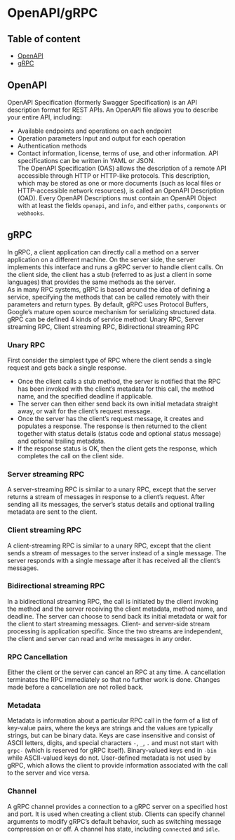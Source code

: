 # OpenAPI/gRPC
## Table of content
- [OpenAPI](#openapi)
- [gRPC](#grpc)

## OpenAPI
OpenAPI Specification (formerly Swagger Specification) is an API description format for REST APIs. An OpenAPI file allows you to describe your entire API, including:
- Available endpoints and operations on each endpoint
- Operation parameters Input and output for each operation
- Authentication methods
- Contact information, license, terms of use, and other information.
API specifications can be written in YAML or JSON.\
The OpenAPI Specification (OAS) allows the description of a remote API accessible through HTTP or HTTP-like protocols. This description, which may be stored as one or more documents (such as local files or HTTP-accessible network resources), is called an OpenAPI Description (OAD). Every OpenAPI Descriptions must contain an OpenAPI Object with at least the fields `openapi`, and `info`, and either `paths`, `components` or `webhooks`.

## gRPC
In gRPC, a client application can directly call a method on a server application on a different machine. On the server side, the server implements this interface and runs a gRPC server to handle client calls. On the client side, the client has a stub (referred to as just a client in some languages) that provides the same methods as the server.\
As in many RPC systems, gRPC is based around the idea of defining a service, specifying the methods that can be called remotely with their parameters and return types. By default, gRPC uses Protocol Buffers, Google’s mature open source mechanism for serializing structured data.\
gRPC can be defined 4 kinds of service method: Unary RPC, Server streaming RPC, Client streaming RPC, Bidirectional streaming RPC
### Unary RPC
First consider the simplest type of RPC where the client sends a single request and gets back a single response.
- Once the client calls a stub method, the server is notified that the RPC has been invoked with the client’s metadata for this call, the method name, and the specified deadline if applicable.
- The server can then either send back its own initial metadata straight away, or wait for the client’s request message.
- Once the server has the client’s request message, it creates and populates a response. The response is then returned to the client together with status details (status code and optional status message) and optional trailing metadata.
- If the response status is OK, then the client gets the response, which completes the call on the client side.

### Server streaming RPC
A server-streaming RPC is similar to a unary RPC, except that the server returns a stream of messages in response to a client’s request. After sending all its messages, the server’s status details and optional trailing metadata are sent to the client.

### Client streaming RPC
A client-streaming RPC is similar to a unary RPC, except that the client sends a stream of messages to the server instead of a single message. The server responds with a single message after it has received all the client’s messages.

### Bidirectional streaming RPC
In a bidirectional streaming RPC, the call is initiated by the client invoking the method and the server receiving the client metadata, method name, and deadline. The server can choose to send back its initial metadata or wait for the client to start streaming messages. Client- and server-side stream processing is application specific. Since the two streams are independent, the client and server can read and write messages in any order.

### RPC Cancellation
Either the client or the server can cancel an RPC at any time. A cancellation terminates the RPC immediately so that no further work is done. Changes made before a cancellation are not rolled back.

### Metadata
Metadata is information about a particular RPC call in the form of a list of key-value pairs, where the keys are strings and the values are typically strings, but can be binary data. Keys are case insensitive and consist of ASCII letters, digits, and special characters `-`, `_`, `.` and must not start with `grpc-` (which is reserved for gRPC itself). Binary-valued keys end in `-bin` while ASCII-valued keys do not. User-defined metadata is not used by gRPC, which allows the client to provide information associated with the call to the server and vice versa.

### Channel
A gRPC channel provides a connection to a gRPC server on a specified host and port. It is used when creating a client stub. Clients can specify channel arguments to modify gRPC’s default behavior, such as switching message compression on or off. A channel has state, including `connected` and `idle`.